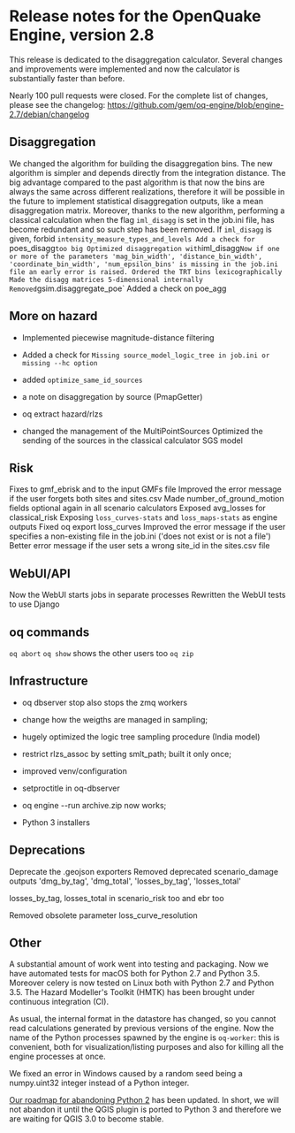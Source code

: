 Release notes for the OpenQuake Engine, version 2.8
===================================================

This release is dedicated to the disaggregation calculator. Several
changes and improvements were implemented and now the calculator is
substantially faster than before.

Nearly 100 pull requests were closed. For the complete list of
changes, please see the changelog:
https://github.com/gem/oq-engine/blob/engine-2.7/debian/changelog

Disaggregation
--------------

We changed the algorithm for building the disaggregation bins. The new
algorithm is simpler and depends directly from the integration
distance. The big advantage compared to the past algorithm is that now
the bins are always the same across different realizations, therefore
it will be possible in the future to implement statistical
disaggregation outputs, like a mean disaggregation matrix.  Moreover,
thanks to the new algorithm, performing a classical calculation when
the flag `iml_disagg` is set in the job.ini file, has become redundant
and so such step has been removed.  If `iml_disagg` is given, forbid
`intensity_measure_types_and_levels Add a check for `poes_disagg` too
big Optimized disaggregation with `iml_disagg` Now if one or more of
the parameters 'mag_bin_width', 'distance_bin_width',
'coordinate_bin_width', 'num_epsilon_bins' is missing in the job.ini
file an early error is raised.
Ordered the TRT bins lexicographically
Made the disagg matrices 5-dimensional internally
Removed `gsim.disaggregate_poe` 
Added a check on poe_agg

More on hazard
--------------

- Implemented piecewise magnitude-distance filtering

- Added a check for 
`Missing source_model_logic_tree in job.ini or missing --hc option`

- added `optimize_same_id_sources`
- a note on disaggregation by source (PmapGetter)

- oq extract hazard/rlzs
- changed the management of the MultiPointSources
Optimized the sending of the sources in the classical calculator
SGS model

Risk
----

Fixes to gmf_ebrisk and to the input GMFs file
Improved the error message if the user forgets both sites and sites.csv
Made number_of_ground_motion fields optional again in all scenario calculators
Exposed avg_losses for classical_risk 
Exposing `loss_curves-stats` and `loss_maps-stats` as engine outputs
Fixed oq export loss_curves
Improved the error message if the user specifies a non-existing file in the job.ini ('does not exist or is not a file')
Better error message if the user sets a wrong site_id in the sites.csv file

WebUI/API
----------

Now the WebUI starts jobs in separate processes
Rewritten the WebUI tests to use Django

oq commands
---------------

`oq abort`
`oq show` shows the other users too
`oq zip`

Infrastructure
--------------

- oq dbserver stop also stops the zmq workers
- change how the weigths are managed in sampling;
- hugely optimized the logic tree sampling procedure (India model)
- restrict rlzs_assoc by setting smlt_path; built it only once; 
- improved venv/configuration
- setproctitle in oq-dbserver

- oq engine --run archive.zip now works;
- Python 3 installers

Deprecations
------------

Deprecate the .geojson exporters 
Removed deprecated scenario_damage outputs 'dmg_by_tag', 'dmg_total',
'losses_by_tag', 'losses_total'

losses_by_tag, losses_total in scenario_risk too and ebr too

Removed obsolete parameter loss_curve_resolution 

Other
-----

A substantial amount of work went into testing and packaging.
Now we have automated tests for macOS both for Python 2.7 and Python 3.5.
Moreover celery is now tested on Linux both with Python 2.7 and Python 3.5.
The Hazard Modeller's Toolkit (HMTK) has been brought under continuous integration
(CI).

As usual, the internal format in the datastore has changed, so you cannot
read calculations generated by previous versions of the engine.
Now the name of the Python processes spawned by the engine is `oq-worker`:
this is convenient, both for visualization/listing purposes and also for
killing all the engine processes at once.

We fixed an error in Windows caused by a random seed being a numpy.uint32
integer instead of a Python integer.

[Our roadmap for abandoning Python 2](https://github.com/gem/oq-engine/issues/2803) 
has been updated. In short, we will not abandon it until the QGIS plugin
is ported to Python 3 and therefore we are waiting for QGIS 3.0 to become
stable.

